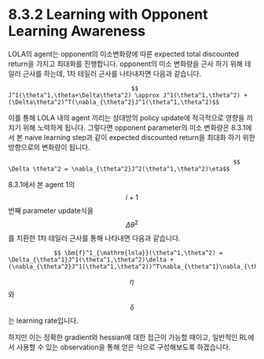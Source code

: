 # 8.3.2 Learning with Opponent Learning Awareness

LOLA의 agent는 opponent의 미소변화량에 따른 expected total discounted return을 가지고 최대화를 진행합니다. opponent의 미소 변화량을 근사 하기 위해 테일러 근사를 하는데, 1차 테일러 근사를 나타내자면 다음과 같습니다. 

                                       $$ J^1(\theta^1,\theta+\Delta\theta^2) \approx J^1(\theta^1,\theta^2) + (\Delta\theta^2)^T(\nabla_{\theta^2}J^1(\theta^1,\theta^2)$$

 이를 통해 LOLA 내의 agent 끼리는 상대방의 policy update에 적극적으로 영향을 끼치기 위해 노력하게 됩니다. 그렇다면 opponent parameter의 미소 변화량은 8.3.1에서 본 naive learning step과 같이 expected discounted return을 최대화 하기 위한 방향으로의 변화량이 됩니다.

                                                                    $$ \Delta \theta^2 = \nabla_{\theta^2}J^2(\theta^1,\theta^2)\eta$$

 8.3.1에서 본 agent 1의 $$ i+1 $$번째 parameter update식을 $$\Delta \theta^2$$를 치환한 1차 테일러 근사를 통해 나타내면 다음과 같습니다.

                 $$ \bm{f}^1_{\mathrm{lola}}(\theta^1,\theta^2) = \Delta_{\theta^1}J^1(\theta^1,\theta^2)\delta + (\nabla_{\theta^2}J^1(\theta^1,\theta^2))^T\nabla_{\theta^1}\nabla_{\theta^2}J^2(\theta^1,\theta^2)\delta\eta$$

$$\eta$$와$$\delta$$는 learning rate입니다. 

하지만 이는 정확한 gradient와 hessian에 대한 접근이 가능할 때이고, 일반적인 RL에서 사용할 수 있는 observation을 통해 얻은 식으로 구성해보도록 하겠습니다.

